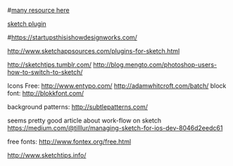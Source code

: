 #[many resource here](https://designcode.io/learn)

[sketch plugin](http://awesome-sket.ch/)

#https://startupsthisishowdesignworks.com/

http://www.sketchappsources.com/plugins-for-sketch.html

http://sketchtips.tumblr.com/
http://blog.mengto.com/photoshop-users-how-to-switch-to-sketch/

Icons Free:
  http://www.entypo.com/
  http://adamwhitcroft.com/batch/
  block font: http://blokkfont.com/


background patterns:
  http://subtlepatterns.com/

seems pretty good article about work-flow on sketch
https://medium.com/@tilllur/managing-sketch-for-ios-dev-8046d2eedc61

free fonts: http://www.fontex.org/free.html

http://www.sketchtips.info/